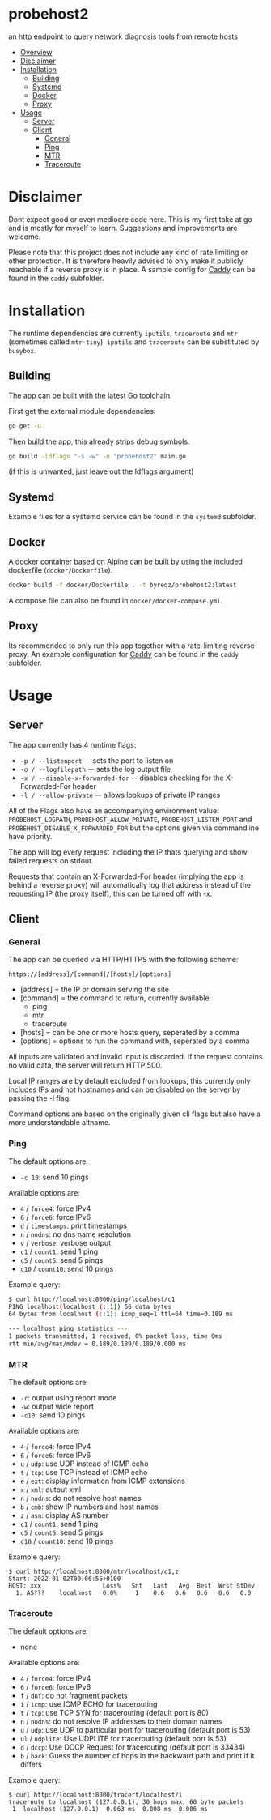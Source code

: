 # probehost2
an http endpoint to query network diagnosis tools from remote hosts

- <a href="#probehost2">Overview</a>
- <a href="#disclaimer">Disclaimer</a>
- <a href="#installation">Installation</a>
    - <a href="#building">Building</a>
    - <a href="#systemd">Systemd</a>
    - <a href="#docker">Docker</a>
    - <a href="#proxy">Proxy</a>
- <a href="#usage">Usage</a>
    - <a href="#server">Server</a>
    - <a href="#client">Client</a>
        - <a href="#general">General</a>
        - <a href="#ping">Ping</a>
        - <a href="#mtr">MTR</a>
        - <a href="#traceroute">Traceroute</a>

# Disclaimer
Dont expect good or even mediocre code here. This is my first take at go and is mostly for myself to learn. Suggestions and improvements are welcome.

Please note that this project does not include any kind of rate limiting or other protection. It is therefore heavily advised to only make it publicly reachable if a reverse proxy is in place. A sample config for <a href="caddyserver.com/">Caddy</a> can be found in the `caddy` subfolder. 

# Installation
The runtime dependencies are currently `iputils`, `traceroute` and `mtr` (sometimes called `mtr-tiny`). `iputils` and `traceroute` can be substituted by `busybox`.

## Building
The app can be built with the latest Go toolchain.

First get the external module dependencies:
```sh
go get -u
```
Then build the app, this already strips debug symbols. 
```sh
go build -ldflags "-s -w" -o "probehost2" main.go
```
(if this is unwanted, just leave out the ldflags argument)

## Systemd
Example files for a systemd service can be found in the `systemd` subfolder.

## Docker
A docker container based on <a href="https://alpinelinux.org">Alpine</a> can be built by using the included dockerfile (`docker/Dockerfile`).
```sh
docker build -f docker/Dockerfile . -t byreqz/probehost2:latest
```
A compose file can also be found in `docker/docker-compose.yml`.

## Proxy
Its recommended to only run this app together with a rate-limiting reverse-proxy. An example configuration for <a href="caddyserver.com/">Caddy</a> can be found in the `caddy` subfolder. 

# Usage
## Server
The app currently has 4 runtime flags:
- `-p / --listenport` -- sets the port to listen on
- `-o / --logfilepath` -- sets the log output file
- `-x / --disable-x-forwarded-for` -- disables checking for the X-Forwarded-For header
- `-l / --allow-private` -- allows lookups of private IP ranges

All of the Flags also have an accompanying environment value: `PROBEHOST_LOGPATH`, `PROBEHOST_ALLOW_PRIVATE`, `PROBEHOST_LISTEN_PORT` and `PROBEHOST_DISABLE_X_FORWARDED_FOR` but the options given via commandline have priority.

The app will log every request including the IP thats querying and show failed requests on stdout.

Requests that contain an X-Forwarded-For header (implying the app is behind a reverse proxy) will automatically log that address instead of the requesting IP (the proxy itself), this can be turned off with -x.

## Client
### General
The app can be queried via HTTP/HTTPS with the following scheme:
```
https://[address]/[command]/[hosts]/[options]
```

- [address] = the IP or domain serving the site
- [command] = the command to return, currently available:
  - ping
  - mtr
  - traceroute
- [hosts] = can be one or more hosts query, seperated by a comma
- [options] = options to run the command with, seperated by a comma

All inputs are validated and invalid input is discarded. If the request contains no valid data, the server will return HTTP 500.

Local IP ranges are by default excluded from lookups, this currently only includes IPs and not hostnames and can be disabled on the server by passing the -l flag.

Command options are based on the originally given cli flags but also have a more understandable altname.

### Ping
The default options are:
- `-c 10`: send 10 pings

Available options are:
- `4` / `force4`: force IPv4
- `6` / `force6`: force IPv6
- `d` / `timestamps`: print timestamps
- `n` / `nodns`: no dns name resolution
- `v` / `verbose`: verbose output
- `c1` / `count1`: send 1 ping
- `c5` / `count5`: send 5 pings
- `c10` / `count10`: send 10 pings

Example query:
```sh
$ curl http://localhost:8000/ping/localhost/c1
PING localhost(localhost (::1)) 56 data bytes
64 bytes from localhost (::1): icmp_seq=1 ttl=64 time=0.189 ms

--- localhost ping statistics ---
1 packets transmitted, 1 received, 0% packet loss, time 0ms
rtt min/avg/max/mdev = 0.189/0.189/0.189/0.000 ms
```

### MTR
The default options are:
- `-r`: output using report mode
- `-w`: output wide report
- `-c10`: send 10 pings

Available options are:
- `4` / `force4`: force IPv4
- `6` / `force6`: force IPv6
- `u` / `udp`: use UDP instead of ICMP echo
- `t` / `tcp`: use TCP instead of ICMP echo
- `e` / `ext`: display information from ICMP extensions
- `x` / `xml`: output xml
- `n` / `nodns`: do not resolve host names
- `b` / `cmb`: show IP numbers and host names
- `z` / `asn`: display AS number
- `c1` / `count1`: send 1 ping
- `c5` / `count5`: send 5 pings
- `c10` / `count10`: send 10 pings

Example query:
```
$ curl http://localhost:8000/mtr/localhost/c1,z
Start: 2022-01-02T00:06:56+0100
HOST: xxx                 Loss%   Snt   Last   Avg  Best  Wrst StDev
  1. AS???    localhost   0.0%     1    0.6   0.6   0.6   0.6   0.0
```

### Traceroute
The default options are:
- none

Available options are:
- `4` / `force4`: force IPv4
- `6` / `force6`: force IPv6
- `f` / `dnf`: do not fragment packets
- `i` / `ìcmp`: use ICMP ECHO for tracerouting
- `t` / `tcp`: use TCP SYN for tracerouting (default port is 80)
- `n` / `nodns`: do not resolve IP addresses to their domain names
- `u` / `udp`: use UDP to particular port for tracerouting (default port is 53)
- `ul` / `udplite`: Use UDPLITE for tracerouting (default port is 53)
- `d` / `dccp`: Use DCCP Request for tracerouting (default port is 33434)
- `b` / `back`: Guess the number of hops in the backward path and print if it differs

Example query:
```
$ curl http://localhost:8000/tracert/localhost/i 
traceroute to localhost (127.0.0.1), 30 hops max, 60 byte packets
 1  localhost (127.0.0.1)  0.063 ms  0.008 ms  0.006 ms

```